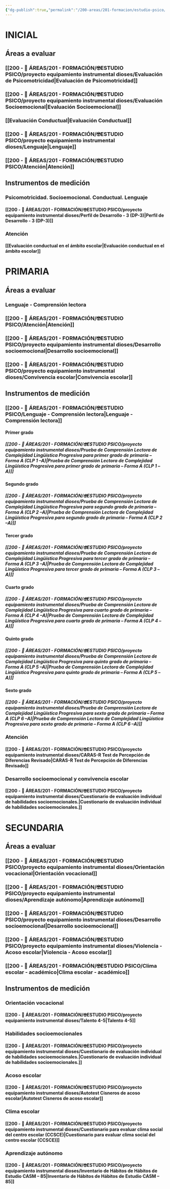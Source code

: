 ```yaml
---
{"dg-publish":true,"permalink":"/200-areas/201-formacion/estudio-psico/proyecto-equipamiento-instrumental-dioses/instrumentos-proyecto-de-equipamiento-instrumental/","dgPassFrontmatter":true}
---
```


# INICIAL
##  Áreas a evaluar
### [[200 - 📌 ÁREAS/201 - FORMACIÓN/🤓ESTUDIO PSICO/proyecto equipamiento instrumental dioses/Evaluación de Psicomotricidad\|Evaluación de Psicomotricidad]]
### [[200 - 📌 ÁREAS/201 - FORMACIÓN/🤓ESTUDIO PSICO/proyecto equipamiento instrumental dioses/Evaluación Socioemocional\|Evaluación Socioemocional]]
### [[Evaluación Conductual\|Evaluación Conductual]]
### [[200 - 📌 ÁREAS/201 - FORMACIÓN/🤓ESTUDIO PSICO/proyecto equipamiento instrumental dioses/Lenguaje\|Lenguaje]]
### [[200 - 📌 ÁREAS/201 - FORMACIÓN/🤓ESTUDIO PSICO/Atención\|Atención]]
## Instrumentos de medición
### Psicomotricidad. Socioemocional. Conductual. Lenguaje
#### [[200 - 📌 ÁREAS/201 - FORMACIÓN/🤓ESTUDIO PSICO/proyecto equipamiento instrumental dioses/Perfil de Desarrollo - 3 (DP-3)\|Perfil de Desarrollo - 3 (DP-3)]]
### Atención
#### [[Evaluación conductual en el ámbito escolar\|Evaluación conductual en el ámbito escolar]]
# PRIMARIA
## Áreas a evaluar
### Lenguaje - Comprensión lectora
### [[200 - 📌 ÁREAS/201 - FORMACIÓN/🤓ESTUDIO PSICO/Atención\|Atención]]
### [[200 - 📌 ÁREAS/201 - FORMACIÓN/🤓ESTUDIO PSICO/proyecto equipamiento instrumental dioses/Desarrollo socioemocional\|Desarrollo socioemocional]]
### [[200 - 📌 ÁREAS/201 - FORMACIÓN/🤓ESTUDIO PSICO/proyecto equipamiento instrumental dioses/Convivencia escolar\|Convivencia escolar]]
## Instrumentos de medición
### [[200 - 📌 ÁREAS/201 - FORMACIÓN/🤓ESTUDIO PSICO/Lenguaje - Comprensión lectora\|Lenguaje - Comprensión lectora]]
#### Primer grado
##### [[200 - 📌 ÁREAS/201 - FORMACIÓN/🤓ESTUDIO PSICO/proyecto equipamiento instrumental dioses/Prueba de Comprensión Lectora de Complejidad Lingüística Progresiva para primer grado de primaria – Forma A (CLP 1 –A)\|Prueba de Comprensión Lectora de Complejidad Lingüística Progresiva para primer grado de primaria – Forma A (CLP 1 –A)]]
#### Segundo grado
##### [[200 - 📌 ÁREAS/201 - FORMACIÓN/🤓ESTUDIO PSICO/proyecto equipamiento instrumental dioses/Prueba de Comprensión Lectora de Complejidad Lingüística Progresiva para segundo grado de primaria – Forma A (CLP 2 –A)\|Prueba de Comprensión Lectora de Complejidad Lingüística Progresiva para segundo grado de primaria – Forma A (CLP 2 –A)]]
#### Tercer grado
##### [[200 - 📌 ÁREAS/201 - FORMACIÓN/🤓ESTUDIO PSICO/proyecto equipamiento instrumental dioses/Prueba de Comprensión Lectora de Complejidad Lingüística Progresiva para tercer grado de primaria – Forma A (CLP 3 –A)\|Prueba de Comprensión Lectora de Complejidad Lingüística Progresiva para tercer grado de primaria – Forma A (CLP 3 –A)]]
#### Cuarto grado
##### [[200 - 📌 ÁREAS/201 - FORMACIÓN/🤓ESTUDIO PSICO/proyecto equipamiento instrumental dioses/Prueba de Comprensión Lectora de Complejidad Lingüística Progresiva para cuarto grado de primaria – Forma A (CLP 4 –A)\|Prueba de Comprensión Lectora de Complejidad Lingüística Progresiva para cuarto grado de primaria – Forma A (CLP 4 –A)]]
#### Quinto grado
##### [[200 - 📌 ÁREAS/201 - FORMACIÓN/🤓ESTUDIO PSICO/proyecto equipamiento instrumental dioses/Prueba de Comprensión Lectora de Complejidad Lingüística Progresiva para quinto grado de primaria – Forma A (CLP 5 –A)\|Prueba de Comprensión Lectora de Complejidad Lingüística Progresiva para quinto grado de primaria – Forma A (CLP 5 –A)]]
#### Sexto grado
##### [[200 - 📌 ÁREAS/201 - FORMACIÓN/🤓ESTUDIO PSICO/proyecto equipamiento instrumental dioses/Prueba de Comprensión Lectora de Complejidad Lingüística Progresiva para sexto grado de primaria – Forma A (CLP 6 –A)\|Prueba de Comprensión Lectora de Complejidad Lingüística Progresiva para sexto grado de primaria – Forma A (CLP 6 –A)]]
### Atención
#### [[200 - 📌 ÁREAS/201 - FORMACIÓN/🤓ESTUDIO PSICO/proyecto equipamiento instrumental dioses/CARAS-R Test de Percepción de Diferencias Revisado\|CARAS-R Test de Percepción de Diferencias Revisado]]
### Desarrollo socioemocional y convivencia escolar
#### [[200 - 📌 ÁREAS/201 - FORMACIÓN/🤓ESTUDIO PSICO/proyecto equipamiento instrumental dioses/Cuestionario de evaluación individual de habilidades socioemocionales.\|Cuestionario de evaluación individual de habilidades socioemocionales.]]
# SECUNDARIA
## Áreas a evaluar
### [[200 - 📌 ÁREAS/201 - FORMACIÓN/🤓ESTUDIO PSICO/proyecto equipamiento instrumental dioses/Orientación vocacional\|Orientación vocacional]]
### [[200 - 📌 ÁREAS/201 - FORMACIÓN/🤓ESTUDIO PSICO/proyecto equipamiento instrumental dioses/Aprendizaje autónomo\|Aprendizaje autónomo]]
### [[200 - 📌 ÁREAS/201 - FORMACIÓN/🤓ESTUDIO PSICO/proyecto equipamiento instrumental dioses/Desarrollo socioemocional\|Desarrollo socioemocional]]
### [[200 - 📌 ÁREAS/201 - FORMACIÓN/🤓ESTUDIO PSICO/proyecto equipamiento instrumental dioses/Violencia - Acoso escolar\|Violencia - Acoso escolar]]
### [[200 - 📌 ÁREAS/201 - FORMACIÓN/🤓ESTUDIO PSICO/Clima escolar - académico\|Clima escolar - académico]]
## Instrumentos de medición
### Orientación vocacional
#### [[200 - 📌 ÁREAS/201 - FORMACIÓN/🤓ESTUDIO PSICO/proyecto equipamiento instrumental dioses/Talento 4-5\|Talento 4-5]]
### Habilidades socioemocionales
#### [[200 - 📌 ÁREAS/201 - FORMACIÓN/🤓ESTUDIO PSICO/proyecto equipamiento instrumental dioses/Cuestionario de evaluación individual de habilidades socioemocionales.\|Cuestionario de evaluación individual de habilidades socioemocionales.]]
### Acoso escolar
#### [[200 - 📌 ÁREAS/201 - FORMACIÓN/🤓ESTUDIO PSICO/proyecto equipamiento instrumental dioses/Autotest Cisneros de acoso escolar\|Autotest Cisneros de acoso escolar]]
### Clima escolar
#### [[200 - 📌 ÁREAS/201 - FORMACIÓN/🤓ESTUDIO PSICO/proyecto equipamiento instrumental dioses/Cuestionario para evaluar clima social del centro escolar (CCSCE)\|Cuestionario para evaluar clima social del centro escolar (CCSCE)]]
### Aprendizaje autónomo
#### [[200 - 📌 ÁREAS/201 - FORMACIÓN/🤓ESTUDIO PSICO/proyecto equipamiento instrumental dioses/Inventario de Hábitos de Hábitos de Estudio CASM – 85\|Inventario de Hábitos de Hábitos de Estudio CASM – 85]]
